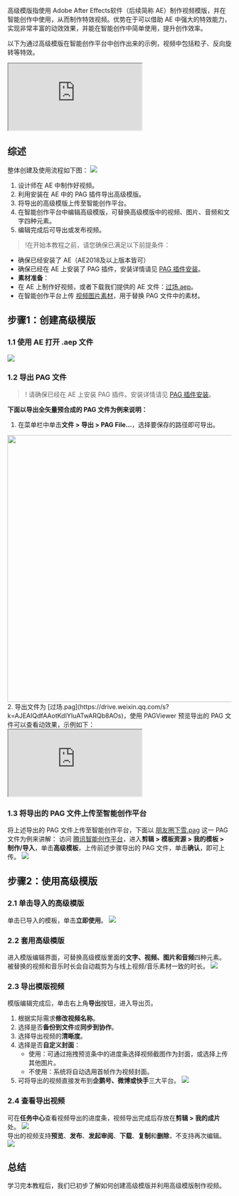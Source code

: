 高级模版指使用 Adobe After Effects软件（后续简称 AE）制作视频模版，并在智能创作中使用，从而制作特效视频。优势在于可以借助 AE 中强大的特效能力，实现非常丰富的动效效果，并能在智能创作中简单使用，提升创作效率。

以下为通过高级模版在智能创作平台中创作出来的示例，视频中包括粒子、反向旋转等特效。
<div class="doc-video-mod"><iframe src="https://cloud.tencent.com/edu/learning/quick-play/3841-67089"></iframe></div>

## 综述

整体创建及使用流程如下图：
![](https://qcloudimg.tencent-cloud.cn/raw/1e3b66cb9456f6eb6896e027f6aaede7.png)     

1. 设计师在 AE 中制作好视频。
2. 利用安装在 AE 中的 PAG 插件导出高级模版。
3. 将导出的高级模版上传至智能创作平台。
4. 在智能创作平台中编辑高级模版，可替换高级模版中的视频、图片、音频和文字四种元素。
5. 编辑完成后可导出或发布视频。

>!在开始本教程之前，请您确保已满足以下前提条件：
- 确保已经安装了 AE（AE2018及以上版本皆可）
- 确保已经在 AE 上安装了 PAG 插件，安装详情请见 [PAG 插件安装](https://cloud.tencent.com/document/product/1156/82274)。
- **素材准备**：
 - 在 AE 上制作好视频，或者下载我们提供的 AE 文件：[过场.aep](https://drive.weixin.qq.com/s?k=AJEAIQdfAAoqqgTVnQATwARQb8AOs)。
  - 在智能创作平台上传 [视频图片素材](https://url.v.tencent.com/1rOFhxRX)，用于替换 PAG 文件中的素材。


## 步骤1：创建高级模版

### 1.1 使用 AE 打开 .aep 文件
![](https://qcloudimg.tencent-cloud.cn/raw/2d790aca3926541a44b8348303f66d5a.png)     

### 1.2 导出 PAG 文件
>! 请确保已经在 AE 上安装 PAG 插件。安装详情请见 [PAG 插件安装](https://cloud.tencent.com/document/product/1156/82274)。

**下面以导出全矢量预合成的 PAG 文件为例来说明：**
1. 在菜单栏中单击**文件 > 导出 > PAG File...**，选择要保存的路径即可导出。
<img src="https://qcloudimg.tencent-cloud.cn/raw/28c9d60c85a14fe560a5ec65881ed1ab.jpg" width=600px>
2. 导出文件为 [过场.pag](https://drive.weixin.qq.com/s?k=AJEAIQdfAAotKdIYIuATwARQb8AOs)，使用 PAGViewer 预览导出的 PAG 文件可以查看动效果，示例如下：
<div class="doc-video-mod"><iframe src="https://cloud.tencent.com/edu/learning/quick-play/3842-67091?source=gw.doc.media&withPoster=1&notip=1"></iframe></div>


### 1.3 将导出的 PAG 文件上传至智能创作平台
将上述导出的 PAG 文件上传至智能创作平台，下面以 [朋友圈下雪.pag](https://drive.weixin.qq.com/s?k=AJEAIQdfAAocGENRWQATwARQb8AOs) 这一 PAG 文件为例来讲解：
访问 [腾讯智能创作平台](https://app.v.tencent.com/clip/creativeCenter)，进入**剪辑 > 模板资源 > 我的模板 > 制作/导入**，单击**高级模板**，上传前述步骤导出的 PAG 文件，单击**确认**，即可上传。
![](https://qcloudimg.tencent-cloud.cn/raw/a6bc647647f5bcca1f8bd62aab8c5528.png)     


## 步骤2：使用高级模版

### 2.1 单击导入的高级模版

单击已导入的模板，单击**立即使用**。
![](https://qcloudimg.tencent-cloud.cn/raw/c594f3a346ba03c3b8af455c3285896e.png)      

### 2.2 套用高级模版
进入模版编辑界面，可替换高级模版里面的**文字、视频、图片和音频**四种元素。
被替换的视频和音乐时长会自动裁剪为与线上视频/音乐素材一致的时长。
![](https://qcloudimg.tencent-cloud.cn/raw/9ec86e095c1b693cb2cf53e09a380d0d.png)      

### 2.3 导出模版视频
模版编辑完成后，单击右上角**导出**按钮，进入导出页。
1. 根据实际需求**修改视频名称**。
2. 选择是否**备份到文件**或**同步到协作**。
3. 选择导出视频的**清晰度**。
4. 选择是否**自定义封面**：
	- 使用：可通过拖拽预览条中的进度条选择视频截图作为封面，或选择上传其他图片。
	- 不使用：系统将自动选用首帧作为视频封面。
5. 可将导出的视频直接发布到**企鹅号、微博或快手**三大平台。
![](https://qcloudimg.tencent-cloud.cn/raw/ab227e6b2811bc5de45239759c9a8e17.png)      

### 2.4  查看导出视频

可在**任务中心**查看视频导出的进度条，视频导出完成后存放在**剪辑 > 我的成片**处。
![](https://qcloudimg.tencent-cloud.cn/raw/874b9fe3041e1c6f48b483195c5b3230.png)     
导出的视频支持**预览**、**发布**、**发起审阅**、**下载**、**复制**和**删除**，不支持再次编辑。
![](https://qcloudimg.tencent-cloud.cn/raw/dc3c8d28285d0024cd5d89dd2369ce2b.png)

## 总结

学习完本教程后，我们已初步了解如何创建高级模版并利用高级模版制作视频。
